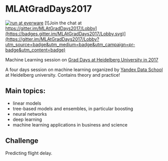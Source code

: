 # MLAtGradDays2017
[![run at everware](https://img.shields.io/badge/run%20me-@everware-blue.svg?style=flat)](https://everware.rep.school.yandex.net/hub/oauth_login?repourl=https://github.com/yandexdataschool/MLAtGradDays2017.git)
[![Join the chat at https://gitter.im/MLAtGradDays2017/Lobby](https://badges.gitter.im/MLAtGradDays2017/Lobby.svg)](https://gitter.im/MLAtGradDays2017/Lobby?utm_source=badge&utm_medium=badge&utm_campaign=pr-badge&utm_content=badge)

Machine Learning session on [Grad Days at Heidelberg University in 2017](http://gsfp.physi.uni-heidelberg.de/graddays/index.php?m=2&s=13)

A four days session on machine learning organized by [Yandex Data School](https://yandexdataschool.com/) at Heidelberg university. Contains theory and practice!

## Main topics:

- linear models
- tree-based models and ensembles, in particular boosting
- neural networks
- deep learning
- machine learning applications in business and science

## Challenge

Predicting flight delay.
